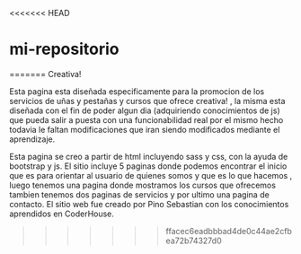<<<<<<< HEAD
# mi-repositorio
=======
Creativa!

Esta pagina esta diseñada especificamente para la promocion de los servicios de uñas y pestañas y cursos que ofrece creativa! , la misma esta diseñada con el fin de poder algun dia (adquiriendo conocimientos de js) que pueda salir a puesta con una funcionabilidad real por el mismo hecho todavia le faltan modificaciones que iran siendo modificados mediante el aprendizaje.

Esta pagina se creo a partir de  html incluyendo sass y css, con la ayuda de bootstrap y js.
El sitio incluye 5 paginas donde podemos encontrar el inicio que es para orientar al usuario de quienes somos y que es lo que hacemos , luego tenemos una pagina donde mostramos los cursos que ofrecemos tambien tenemos dos paginas de servicios y por ultimo una pagina de contacto.
El sitio web fue creado por Pino Sebastian con los conocimientos aprendidos en CoderHouse.
>>>>>>> ffacec6eadbbbad4de0c44ae2cfbea72b74327d0

